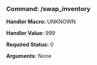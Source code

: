 ### Command: /swap_inventory

**Handler Macro:** UNKNOWN

**Handler Value:** 999

**Required Status:** 0

**Arguments:**
None

